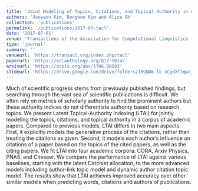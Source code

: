 ```yaml
---
title: 'Joint Modeling of Topics, Citations, and Topical Authority in Academic Corpora'
authors: 'Jooyeon Kim, Dongwoo Kim and Alice Oh'
collection: 'publications'
permalink: '/publications/2017-07-tacl'
date: '2017-07-01'
venue: 'Transactions of the Association for Computational Linguistics (TACL)'
type: 'journal'
summary: ''
venueurl: 'https://transacl.org/index.php/tacl'
paperurl: 'https://aclanthology.org/Q17-1014/'
arxivurl: 'https://arxiv.org/abs/1706.00593'
slideurl: 'https://drive.google.com/drive/folders/1XGNO6-lb-xCydXTzqwnjaLQLpFeUgrz5'
---
```


Much of scientific progress stems from previously published findings, but searching through the vast sea of scientific publications is difficult. We often rely on metrics of scholarly authority to find the prominent authors but these authority indices do not differentiate authority based on research topics. We present Latent Topical-Authority Indexing (LTAI) for jointly modeling the topics, citations, and topical authority in a corpus of academic papers. Compared to previous models, LTAI differs in two main aspects. First, it explicitly models the generative process of the citations, rather than treating the citations as given. Second, it models each author’s influence on citations of a paper based on the topics of the cited papers, as well as the citing papers. We fit LTAI into four academic corpora: CORA, Arxiv Physics, PNAS, and Citeseer. We compare the performance of LTAI against various baselines, starting with the latent Dirichlet allocation, to the more advanced models including author-link topic model and dynamic author citation topic model. The results show that LTAI achieves improved accuracy over other similar models when predicting words, citations and authors of publications.
